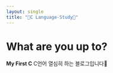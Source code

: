 ```yaml
---
layout: single
title: "🎲C Language-Study🎲"
---
```


# What are you up to?

**My First C** C언어 열심히 하는 블로그입니다🤞
